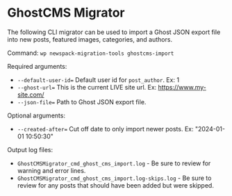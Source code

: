# GhostCMS Migrator

The following CLI migrator can be used to import a Ghost JSON export file into new posts, featured images, categories, and authors.

Command: `wp newspack-migration-tools ghostcms-import`

Required arguments:
* `--default-user-id=` Default user id for `post_author`.  Ex: 1
* `--ghost-url=` This is the current LIVE site url. Ex: https://www.my-site.com/
* `--json-file=` Path to Ghost JSON export file.

Optional arguments:
* `--created-after=` Cut off date to only import newer posts.  Ex: "2024-01-01 10:50:30"

Output log files: 
* `GhostCMSMigrator_cmd_ghost_cms_import.log` - Be sure to review for warning and error lines.
* `GhostCMSMigrator_cmd_ghost_cms_import.log-skips.log` - Be sure to review for any posts that should have been added but were skipped.
